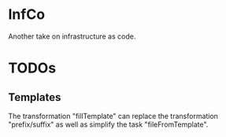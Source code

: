 # InfCo

Another take on infrastructure as code.

# TODOs
## Templates
The transformation "fillTemplate" can replace the transformation "prefix/suffix" as well as simplify the task "fileFromTemplate".
